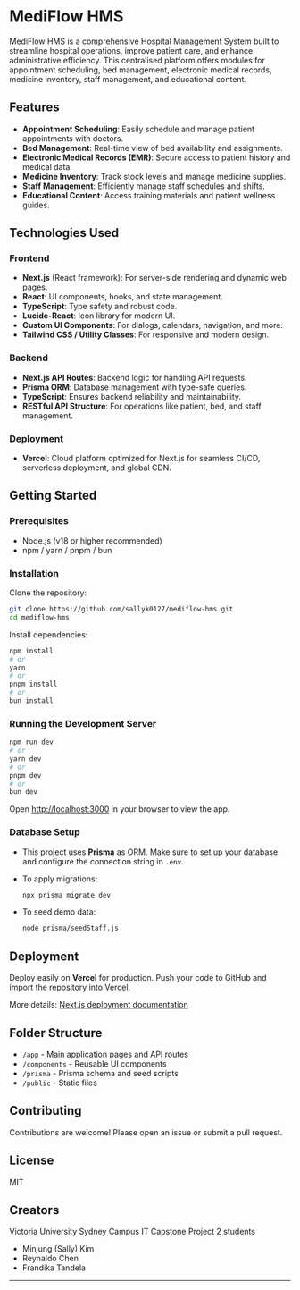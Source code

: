 # MediFlow HMS

MediFlow HMS is a comprehensive Hospital Management System built to streamline hospital operations, improve patient care, and enhance administrative efficiency. This centralised platform offers modules for appointment scheduling, bed management, electronic medical records, medicine inventory, staff management, and educational content.

## Features

- **Appointment Scheduling**: Easily schedule and manage patient appointments with doctors.
- **Bed Management**: Real-time view of bed availability and assignments.
- **Electronic Medical Records (EMR)**: Secure access to patient history and medical data.
- **Medicine Inventory**: Track stock levels and manage medicine supplies.
- **Staff Management**: Efficiently manage staff schedules and shifts.
- **Educational Content**: Access training materials and patient wellness guides.

## Technologies Used

### Frontend
- **Next.js** (React framework): For server-side rendering and dynamic web pages.
- **React**: UI components, hooks, and state management.
- **TypeScript**: Type safety and robust code.
- **Lucide-React**: Icon library for modern UI.
- **Custom UI Components**: For dialogs, calendars, navigation, and more.
- **Tailwind CSS / Utility Classes**: For responsive and modern design.

### Backend
- **Next.js API Routes**: Backend logic for handling API requests.
- **Prisma ORM**: Database management with type-safe queries.
- **TypeScript**: Ensures backend reliability and maintainability.
- **RESTful API Structure**: For operations like patient, bed, and staff management.

### Deployment
- **Vercel**: Cloud platform optimized for Next.js for seamless CI/CD, serverless deployment, and global CDN.

## Getting Started

### Prerequisites

- Node.js (v18 or higher recommended)
- npm / yarn / pnpm / bun

### Installation

Clone the repository:

```bash
git clone https://github.com/sallyk0127/mediflow-hms.git
cd mediflow-hms
```

Install dependencies:

```bash
npm install
# or
yarn
# or
pnpm install
# or
bun install
```

### Running the Development Server

```bash
npm run dev
# or
yarn dev
# or
pnpm dev
# or
bun dev
```

Open [http://localhost:3000](http://localhost:3000) in your browser to view the app.

### Database Setup

- This project uses **Prisma** as ORM. Make sure to set up your database and configure the connection string in `.env`.
- To apply migrations:
  ```bash
  npx prisma migrate dev
  ```

- To seed demo data:
  ```bash
  node prisma/seedStaff.js
  ```

## Deployment

Deploy easily on **Vercel** for production. Push your code to GitHub and import the repository into [Vercel](https://vercel.com/new?utm_medium=default-template&filter=next.js&utm_source=create-next-app&utm_campaign=create-next-app-readme).

More details: [Next.js deployment documentation](https://nextjs.org/docs/app/building-your-application/deploying)

## Folder Structure

- `/app` - Main application pages and API routes
- `/components` - Reusable UI components
- `/prisma` - Prisma schema and seed scripts
- `/public` - Static files

## Contributing

Contributions are welcome! Please open an issue or submit a pull request.

## License

MIT

## Creators

Victoria University Sydney Campus IT Capstone Project 2 students
- Minjung (Sally) Kim
- Reynaldo Chen
- Frandika Tandela

---
